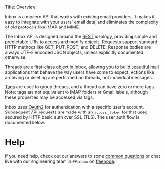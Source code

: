 Title:   Overview

Inbox is a modern API that works with existing email providers. It makes it easy to integrate with your users' email data, and eliminates the complexity of old protocols like IMAP and MIME.

The Inbox API is designed around the [REST](http://en.wikipedia.org/wiki/Representational_State_Transfer) ideology, providing simple and predictable URIs to access and modify objects. Requests support standard HTTP methods like GET, PUT, POST, and DELETE. Response bodies are always UTF-8 encoded JSON objects, unless explicitly documented otherwise.

[Threads](#threads) are a first-class object in Inbox, allowing you to build beautiful mail applications that behave the way users have come to expect. Actions like archiving or deleting are performed on threads, not individual messages.

[Tags](#tags) are used to group threads, and a thread can have zero or more tags. Note: tags are not equivalent to IMAP folders or Gmail labels, although these properties may be accessed via tags.

Inbox uses [OAuth2](http://oauth.net/documentation/getting-started/) for authentication with a specific user's account. Subsequent API requests are made with an `access_token` for that user, secured by HTTP basic auth over SSL (TLS). The user auth flow is documented below.

# Help

If you need help, check out our answers to some [common questions](#FAQ) or chat live with our engineering team in `##inbox` on [freenode](http://webchat.freenode.net/).
